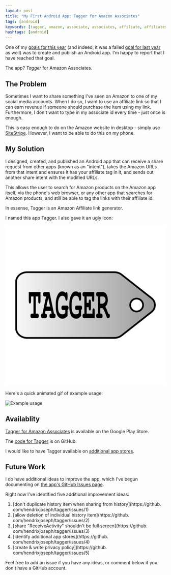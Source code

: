 ```yaml
---
layout: post
title: "My First Android App: Tagger for Amazon Associates"
tags: [android]
keywords: [tagger, amazon, associate, associates, affiliate, affiliates, amazon associate, amazon affiliate, android app, google play]
hashtags: [android]
---
```


One of my [goals for this year](https://www.joehxblog.com/2020-new-years-resolutions-goals/#develop-personally--professionally) (and indeed, it was a failed [goal for last year](https://www.joehxblog.com/2019-goal-check-in/#1-publish-an-android-app) as well) was to create and publish an Android app. I'm happy to report that I have reached that goal.

The app? *Tagger* for Amazon Associates.

## The Problem

Sometimes I want to share something I've seen on Amazon to one of my social media accounts. When I do so, I want to use an affiliate link so that I can earn revenue if someone should purchase the item using my link. Furthermore, I don't want to type in my associate id every time - just once is enough.

This is easy enough to do on the Amazon website in desktop - simply use [SiteStripe](https://affiliate-program.amazon.com/help/stripe.html). However, I want to be able to do this on my phone.

## My Solution

I designed, created, and published an Android app that can receive a share request from other apps (known as an "intent"), takes the Amazon URLs from that intent and ensures it has your affiliate tag in it, and sends out another share intent with the modified URLs.

This allows the user to search for Amazon products on the Amazon app itself, via the phone's web browser, or any other app that searches for Amazon products, and still be able to tag the links with their affiliate id.

In essense, Tagger is an Amazon Affiliate link generator.

I named this app Tagger. I also gave it an ugly icon:

![Tagger Icon](https://raw.githubusercontent.com/hendrixjoseph/tagger/master/app-store-stuff/tagger_logo.png)

Here's a quick animated gif of example usage:

![Example usage](https://github.com/hendrixjoseph/tagger/blob/master/app-store-stuff/example-usage.gif)

## Availablity

[Tagger for Amazon Associates](https://play.google.com/store/apps/details?id=com.joehxblog.tagger) is available on the Google Play Store.

The [code for Tagger](https://github.com/hendrixjoseph/tagger) is on GitHub.

I would like to have Tagger available on [additional app stores](https://github.com/hendrixjoseph/tagger/issues/4).

## Future Work

I do have additional ideas to improve the app, which I've begun documenting on [the app's GitHub Issues page](https://github.com/hendrixjoseph/tagger/issues).

Right now I've identified five additional improvement ideas:

1. [don't duplicate history item when sharing from history](https://github. com/hendrixjoseph/tagger/issues/1)
2. [allow deletion of individual history item](https://github. com/hendrixjoseph/tagger/issues/2)
3. [share "ReceiveActivity" shouldn't be full screen](https://github. com/hendrixjoseph/tagger/issues/3)
4. [identify additional app stores](https://github. com/hendrixjoseph/tagger/issues/4)
5. [create & write privacy policy](https://github. com/hendrixjoseph/tagger/issues/5)

Feel free to add an issue if you have any ideas, or comment below if you don't have a GitHub account.
